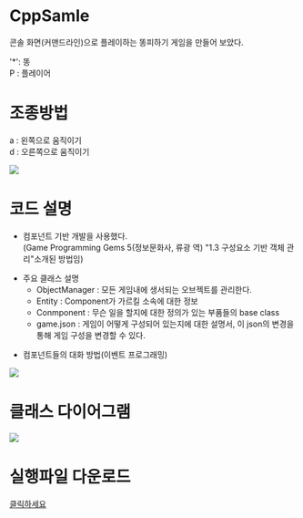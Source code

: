 # CppSamle
콘솔 화면(커맨드라인)으로 플레이하는 똥피하기 게임을 만들어 보았다.

'*': 똥 <br>
P : 플레이어

# 조종방법<br>
a : 왼쪽으로 움직이기<br>
d : 오른쪽으로 움직이기<br>

 <img src="https://github.com/jjr2930/CppSample/blob/main/ReadmeResources/Play.gif?raw=true"/>


# 코드 설명<br>
- 컴포넌트 기반 개발을 사용했다.<br>
(Game Programming Gems 5(정보문화사, 류광 역) "1.3 구성요소 기반 객체 관리"소개된 방법임)<p>
- 주요 클래스 설명
  - ObjectManager : 모든 게임내에 생서되는 오브젝트를 관리한다.
  - Entity : Component가 가르킬 소속에 대한 정보
  - Conmponent : 무슨 일을 할지에 대한 정의가 있는 부품들의 base class
  - game.json : 게임이 어떻게 구성되어 있는지에 대한 설명서, 이 json의 변경을 통해 게임 구성을 변경할 수 있다.<p>
- 컴포넌트들의 대화 방법(이벤트 프로그래밍)
<img src="https://github.com/jjr2930/CppSample/blob/main/ReadmeResources/%EC%9D%B4%EB%B2%A4%ED%8A%B8%20%ED%94%84%EB%A1%9C%EA%B7%B8%EB%9E%98%EB%B0%8D.gif?raw=true"/>

# 클래스 다이어그램 <br>
<img src = "https://github.com/jjr2930/CppSample/blob/main/ReadmeResources/ClassDiagram.png?raw=true"/>

# 실행파일 다운로드
<a href = "https://github.com/jjr2930/CppSample/releases/download/v1.0.0/Release.zip"> 클릭하세요 </a>
